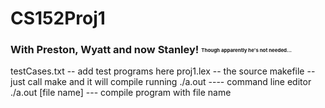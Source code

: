 # CS152Proj1
### With Preston, Wyatt and now Stanley! <sub><sup><sub><sup> Though apparently he's not needed... </sub></sup></sub></sup>

testCases.txt -- add test programs here
proj1.lex -- the source
makefile -- just call make and it will compile
running
  ./a.out ---- command line editor
  ./a.out [file name] --- compile program with file name
